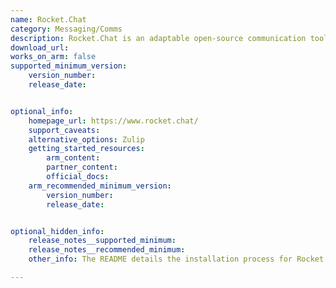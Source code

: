 ```yaml
---
name: Rocket.Chat
category: Messaging/Comms
description: Rocket.Chat is an adaptable open-source communication tool built for organizations that value strong data security. It offers a user-friendly interface and extensive customization options.
download_url:
works_on_arm: false
supported_minimum_version:
    version_number:
    release_date:


optional_info:
    homepage_url: https://www.rocket.chat/
    support_caveats:
    alternative_options: Zulip
    getting_started_resources:
        arm_content:
        partner_content:
        official_docs:
    arm_recommended_minimum_version:
        version_number:
        release_date:


optional_hidden_info:
    release_notes__supported_minimum:
    release_notes__recommended_minimum:
    other_info: The README details the installation process for Rocket.Chat, listing prerequisites like Node.js, MongoDB, and Meteor. However, Meteor is not supported on ARM64 platforms due to ongoing issues, and alternative solutions have not worked. While the Rocket.Chat repository has an ARM64 [sub-repository](https://github.com/RocketChat/Rocket.Chat.Embedded.arm64), no releases are available yet.

---
```

